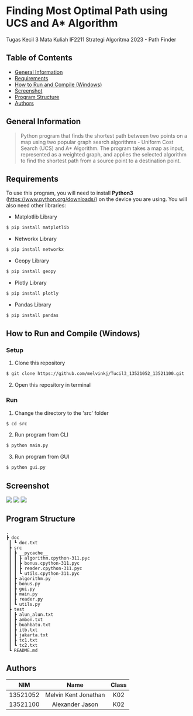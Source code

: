 # Finding Most Optimal Path using UCS and A* Algorithm
Tugas Kecil 3 Mata Kuliah IF2211 Strategi Algoritma 2023 - Path Finder

## **Table of Contents**
* [General Information](#general-information)
* [Requirements](#requirements)
* [How to Run and Compile (Windows)](#how-to-run-and-compile-windows)
* [Screenshot](#screenshot)
* [Program Structure](#program-structure)
* [Authors](#authors)

## **General Information**
>Python program that finds the shortest path between two points on a map using two popular graph search algorithms - Uniform Cost Search (UCS) and A* Algorithm. The program takes a map as input, represented as a weighted graph, and applies the selected algorithm to find the shortest path from a source point to a destination point.

## **Requirements**
To use this program, you will need to install **Python3** (https://www.python.org/downloads/) on the device you are using. You will also need other libraries:
* Matplotlib Library
```sh
$ pip install matplotlib
```
* Networkx Library
```sh
$ pip install networkx
```
* Geopy Library
```sh
$ pip install geopy
```
* Plotly Library
```sh
$ pip install plotly
```
* Pandas Library
```sh
$ pip install pandas
```

## **How to Run and Compile (Windows)**
### **Setup**
1. Clone this repository <br>
```sh 
$ git clone https://github.com/melvinkj/Tucil3_13521052_13521100.git
```
2. Open this repository in terminal
### **Run**
1. Change the directory to the 'src' folder <br>
```sh 
$ cd src
```

2. Run program from CLI<br>
```sh 
$ python main.py
```

3. Run program from GUI<br>
```sh 
$ python gui.py
```

## **Screenshot**

<img src="doc/home1.jpg"> 
<img src="doc/home2.jpg"> 
<img src="doc/fig.jpg"> 


## **Program Structure**
```
.
┣ doc
 ┃ ┗ doc.txt
 ┣ src
 ┃ ┣ __pycache__
 ┃ ┃ ┣ algorithm.cpython-311.pyc
 ┃ ┃ ┣ bonus.cpython-311.pyc
 ┃ ┃ ┣ reader.cpython-311.pyc
 ┃ ┃ ┗ utils.cpython-311.pyc
 ┃ ┣ algorithm.py
 ┃ ┣ bonus.py
 ┃ ┣ gui.py
 ┃ ┣ main.py
 ┃ ┣ reader.py
 ┃ ┗ utils.py
 ┣ test
 ┃ ┣ alun_alun.txt
 ┃ ┣ ambon.txt
 ┃ ┣ buahbatu.txt
 ┃ ┣ itb.txt
 ┃ ┣ jakarta.txt
 ┃ ┣ tc1.txt
 ┃ ┗ tc2.txt
 ┗ README.md
```

## **Authors**

| **NIM**  |       **Name**        | **Class**  |       
| :------: | :-------------------: | :------:   | 
| 13521052 |    Melvin Kent Jonathan   | K02
| 13521100 |    Alexander Jason    | K02
